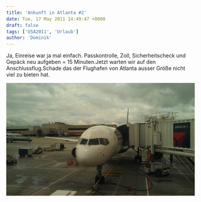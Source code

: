 ```yaml
---
title: 'Ankunft in Atlanta #2'
date: Tue, 17 May 2011 14:49:47 +0000
draft: false
tags: ['USA2011', 'Urlaub']
author: 'Dominik'
---
```


Ja, Einreise war ja mal einfach. Passkontrolle, Zoll, Sicherheitscheck und Gepäck neu aufgeben = 15 Minuten.Jetzt warten wir auf den Anschlussflug.Schade das der Flughafen von Atlanta ausser Größe nicht viel zu bieten hat.

![-1147916155](/urlaub11to15-images/11/1147916155-scaled10002.jpg?w=300)